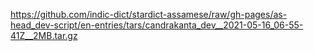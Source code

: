 https://github.com/indic-dict/stardict-assamese/raw/gh-pages/as-head_dev-script/en-entries/tars/candrakanta_dev__2021-05-16_06-55-41Z__2MB.tar.gz  
